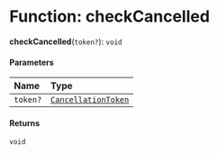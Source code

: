 # Function: checkCancelled

**checkCancelled**(`token?`): `void`

#### Parameters

| Name | Type |
| :------ | :------ |
| `token?` | [`CancellationToken`](/auto-docs/utils/interfaces/CancellationToken-1.md) |

#### Returns

`void`
